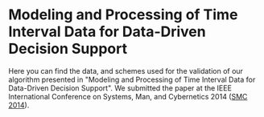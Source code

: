 Modeling and Processing of Time Interval Data for Data-Driven Decision Support
======

Here you can find the data, and schemes used for the validation of our algorithm presented in "Modeling and Processing of Time Interval Data for Data-Driven Decision Support". We submitted the paper at the IEEE International Conference on Systems, Man, and Cybernetics 2014 ([SMC 2014](http://smc2014.org/)). 